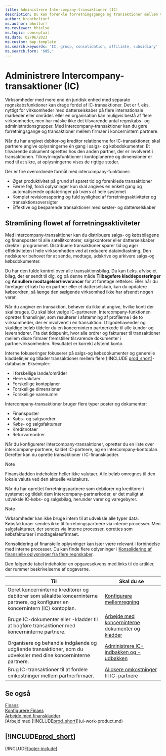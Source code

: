 ```yaml
---
title: Administrere Intercompany-transaktioner (IC)
description: Du kan forenkle forretningsgange og transaktioner mellem virksomheder i den samme organisation med Intercompany-funktionaliteten.
author: brentholtorf
ms.author: bholtorf
ms.reviewer: bhielse
ms.topic: conceptual
ms.date: 02/06/2023
ms.custom: bap-template
ms.search.keywords: 'IC, group, consolidation, affiliate, subsidiary'
ms.search.form: '605,'
---
```

# <a name="managing-intercompany-transactions" />Administrere Intercompany-transaktioner (IC)

Virksomheder med mere end én juridisk enhed med separate regnskabsfunktioner kan drage fordel af IC-transaktioner. Det er f. eks. nyttigt for virksomheder med datterselskaber på flere internationale markeder eller områder. eller en organisation kan muligvis bestå af flere virksomheder, men har måske ikke det tilsvarende antal regnskabs- og administrationsgrupper. Med Intercompany-transaktioner kan du gøre forretningsgange og transaktioner mellem firmaer i koncernintern partnere.

Når du har angivet debitor-og kreditor relationerne for IC-transaktioner, skal partnere angive oplysningerne én gang i salgs- og købsdokumenter. Et tilsvarende dokument oprettes hos den anden partner, der er involveret i transaktionen. Tilknytningsfunktioner i kontoplanerne og dimensioner er med til at sikre, at oplysningerne vises de rigtige steder.  

Der er fire overordnede formål med intercompany-funktioner:  

* Øget produktivitet på grund af sparet tid og forenklede transaktioner  
* Færre fejl, fordi oplysninger kun skal angives én enkelt gang og automatiserede opdateringer på tværs af hele systemet  
* Komplet revisionssporing og fuld synlighed af forretningsaktiviteter og transaktionsoversigter  
* Effektive og besparende transaktioner med søster- og datterselskaber  

## <a name="streamline-the-flow-of-business-activities" />Strømlining flowet af forretningsaktiviteter

Med intercompany-transaktioner kan du distribuere salgs- og købsbilagene og finansposter til alle satellitkontorer, salgskontorer eller datterselskaber direkte i programmet. Distribuere transaktioner sparer tid og øger effektiviteten i hele virksomheden ved at reducere dataindtastning. Den nedskærer behovet for at sende, modtage, udskrive og arkivere salgs-og købsdokumenter.  

Du har den fulde kontrol over alle transaktionsbilag. Du kan f.eks. afvise et bilag, der er sendt til dig, og på denne måde **Tilbageføre kladdeposteringer** og **Annullere modtagelser/leverancer** for at foretage rettelser. Eller når du foretager et køb fra en partner eller et datterselskab, kan du opdatere købsordren, så længe den sælgende virksomhed ikke har afsendt nogen varer.  

Når du angiver en transaktion, behøver du ikke at angive, hvilke konti der skal bruges. Du skal blot vælge IC-partneren. Intercompany-funktionen opretter finanslinjer, som resulterer i afstemning af profilerne i de to virksomheder, der er involveret i en transaktion. I tilgodehavender og skyldige beløb tildeler du en koncernintern partnerkode til alle kunder og leverandører. Fra det tidspunkt, hvor alle ordrer og fakturaer til transaktioner mellem disse firmaer fremstiller tilsvarende dokumenter i partnervirksomheden. Resultatet er korrekt afstemt konto.  

Interne fokuseringer fokuserer på salgs-og købsdokumenter og generelle kladdelinjer og tillader transaktioner mellem flere [!INCLUDE [prod_short](includes/prod_short.md)]- databaser. Eksempler:

* I forskellige lande/områder
* Flere valutaer
* Forskellige kontoplaner
* Forskellige dimensioner
* Forskellige varenumre  

Intercompany-transaktioner bruger flere typer poster og dokumenter:  

* Finansposter
* Købs- og salgsordrer
* Købs- og salgsfakturaer
* Kreditnotaer
* Returvareordrer

Når du konfigurerer Intercompany-transaktioner, opretter du en liste over intercompany-partnere, kaldet IC-partnere, og en intercompany-kontoplan. Derefter kan du oprette transaktioner i IC-finanskladder.

> [!NOTE]
> Finanskladden indeholder heller ikke valutaer. Alle beløb omregnes til den lokale valuta ved den aktuelle valutakurs.

Når du har oprettet forretningspartnere som debitorer og kreditorer i systemet og tildelt dem Intercompany-partnerkoder, er det muligt at udveksle IC-købs- og salgsbilag, herunder varer og varegebyrer. 

> [!NOTE]
> Virksomheder kan ikke bruge intern til at udveksle alle typer data. Købsfakturaer sendes ikke til forretningspartnere via interne processer. Men salgsfakturaer, der sendes via interne processer, oprettes som købsfakturaer i modtagelsesfirmaet.

Konsolidering af finansielle oplysninger kan især være relevant i forbindelse med interne processer. Du kan finde flere oplysninger i [Konsolidering af finansielle oplysninger fra flere regnskaber](finance-consolidated-company-reporting.md).

Den følgende tabel indeholder en opgavesekvens med links til de artikler, der rummer beskrivelserne af opgaverne.

|Til |Skal du se|
|---|---|
|Opret koncerninterne kreditorer og debitorer som såkaldte koncerninterne partnere, og konfigurer en koncernintern (IC) kontoplan.|[Konfigurere mellemregning](intercompany-how-setup.md)|
|Bruge IC-dokumenter eller -kladder til at bogføre transaktioner med koncerninterne partnere.|[Arbejde med koncerninterne dokumenter og kladder](intercompany-how-work-documents-journals.md)|
|Organisere og behandle indgående og udgående transaktioner, som du udveksler med dine koncerninterne partnere.|[Administrere IC-indbakken og -udbakken](intercompany-how-manage-intercompany-inbox.md)|
|Brug IC-transaktioner til at fordele omkostninger mellem partnerfirmaer.|[Allokere omkostninger til IC-partnere](intercompany-allocate-costs.md)|

## <a name="see-also" />Se også

[Finans](finance.md)  
[Konfigurere Finans](finance-setup-finance.md)  
[Arbejde med finanskladder](ui-work-general-journals.md)  
[Arbejd med [!INCLUDE[prod_short](includes/prod_short.md)]](ui-work-product.md)

## <a name="includeprodshortincludesfreetrialmdmd" />[!INCLUDE[prod_short](includes/free_trial_md.md)]


[!INCLUDE[footer-include](includes/footer-banner.md)]
